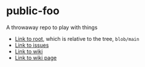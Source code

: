# public-foo
A throwaway repo to play with things

- [Link to root](/), which is relative to the tree, `blob/main`
- [Link to issues](../../issues)
- [Link to wiki](../../wiki)
- [Link to wiki page](../../wiki/Title)
